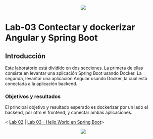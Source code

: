 <p align="center">
    <img src="../../resources/header.png">
</p>

# Lab-03 Contectar y dockerizar Angular y Spring Boot

## Introducción
Este laboratorio está dividido en dos secciones. La primera de ellas consiste en levantar una aplicación Spring Boot usando Docker. La segunda, levantar una aplicación Angular usando Docker, la cual está conectada a la aplicación backend.

### Objetivos y resultados
El principal objetivo y resultado esperado es dockerizar por un lado el backend, por otro el frontend, y conectar ambas aplicaciones.

< [Lab 02](../../lab-02/Readme.md) | [Lab 03 - Hello World en Spring Boot](./backend)>

<p align="center">
    <img src="../../resources/header.png">
</p>
